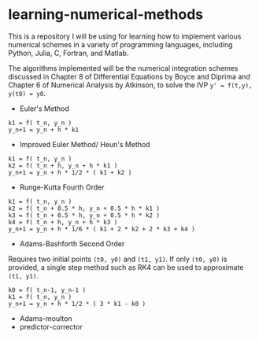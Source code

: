 # learning-numerical-methods

This is a repository I will be using for learning how to implement various numerical schemes in a variety of programming languages, including Python, Julia, C, Fortran, and Matlab.

The algorithms implemented will be the numerical integration schemes discussed in Chapter 8 of Differential Equations by Boyce and Diprima and Chapter 6 of Numerical Analysis by Atkinson, to solve the IVP `y' = f(t,y), y(t0) = y0`.

- Euler's Method

```
k1 = f( t_n, y_n )
y_n+1 = y_n + h * k1
```

- Improved Euler Method/ Heun's Method

```
k1 = f( t_n, y_n )
k2 = f( t_n + h, y_n + h * k1 )
y_n+1 = y_n + h * 1/2 * ( k1 + k2 )
```

- Runge-Kutta Fourth Order

```
k1 = f( t_n, y_n ) 
k2 = f( t_n + 0.5 * h, y_n + 0.5 * h * k1 )
k3 = f( t_n + 0.5 * h, y_n + 0.5 * h * k2 )
k4 = f( t_n + h, y_n + h * k3 )
y_n+1 = y_n + h * 1/6 * ( k1 + 2 * k2 + 2 * k3 + k4 )
```

- Adams-Bashforth Second Order

Requires two initial points `(t0, y0)` and `(t1, y1)`. If only `(t0, y0)` is provided, a single step method such as RK4 can be used to approximate `(t1, y1)`.

```
k0 = f( t_n-1, y_n-1 )
k1 = f( t_n, y_n )
y_n+1 = y_n + h * 1/2 * ( 3 * k1 - k0 )
```

- Adams-moulton
- predictor-corrector

